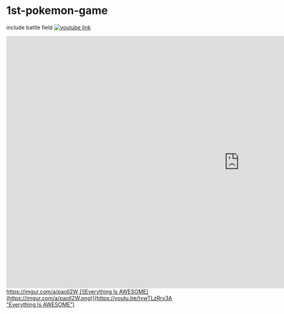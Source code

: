 # 1st-pokemon-game
include battle field
<a href="{https://youtu.be/tvwTLzRrv3A}" title="youtube link">
![youtube link](https://www.youtube.com/watch?v=tvwTLzRrv3A)
<iframe width="1228" height="665" src="https://www.youtube.com/embed/tvwTLzRrv3A" title="YouTube video player" frameborder="0" allow="accelerometer; autoplay; clipboard-write; encrypted-media; gyroscope; picture-in-picture" allowfullscreen></iframe>
https://imgur.com/a/paoll2W
[![Everything Is AWESOME](https://imgur.com/a/paoll2W.png)](https://youtu.be/tvwTLzRrv3A "Everything Is AWESOME")

